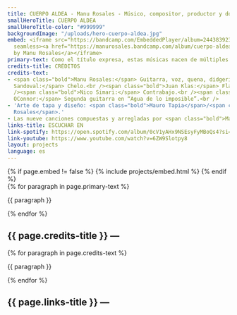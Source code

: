 ```yaml
---
title: CUERPO ALDEA - Manu Rosales - Músico, compositor, productor y docente
smallHeroTitle: CUERPO ALDEA
smallHeroTitle-color: "#999999"
backgroundImage: "/uploads/hero-cuerpo-aldea.jpg"
embed: <iframe src="https://bandcamp.com/EmbeddedPlayer/album=2443839239/size=large/bgcol=333333/linkcol=ffffff/minimal=true/transparent=true/"
  seamless><a href="https://manurosales.bandcamp.com/album/cuerpo-aldea">Cuerpo Aldea
  by Manu Rosales</a></iframe>
primary-text: Como el título expresa, estas músicas nacen de múltiples culturas dialogando en un mismo cuerpo. Desde los folklores Sudamericanos hasta el Magreb Africano. Una aldea donde converge todo lo escuchado, todo lo aprehendido, sin distinciones de géneros ni estilos. Cuerpo Aldea es una búsqueda sobre la poesía cantada, unida al estudio académico, popular y contemporáneo de la composición.
credits-title: CRÉDITOS
credits-text:
- <span class="bold">Manu Rosales:</span> Guitarra, voz, quena, didgeridoo, sicus y kora.<br /><span class="bold">Sofi Álvarez:</span> Set de percusión.<br /><span class="bold">Emmanuel
  Sandoval:</span> Chelo.<br /><span class="bold">Juan Klas:</span> Flauta y clarinete.<br
  /><span class="bold">Nico Simari:</span> Contrabajo.<br /><span class="bold">Guillermo
  OConnor:</span> Segunda guitarra en “Agua de lo imposible”.<br />
- 'Arte de tapa y diseño: <span class="bold">Mauro Tapia</span>/<span class="bold">Lucía
  Rosales</span>.'
- Las nueve canciones compuestas y arregladas por <span class="bold">Manu Rosales</span>.
links-title: ESCUCHAR EN
link-spotify: https://open.spotify.com/album/0cV1yAHx9NSEsyFyMBoQs4?si=rsyG5TeWS0SCUgJRZL8JBg
link-youtube: https://www.youtube.com/watch?v=6ZW9Slotpy8
layout: projects
language: es
---
```


<section>
    {% if page.embed != false %}
        {% include projects/embed.html %}
    {% endif %}
    <div>
        {% for paragraph in page.primary-text %}
            <p>
                {{ paragraph }}
            </p>
        {% endfor %}
    </div>
    <h2>
        {{ page.credits-title }} —
    </h2>
    <div>
        {% for paragraph in page.credits-text %}
            <p>
                {{ paragraph }}
            </p>
        {% endfor %}
    </div>
    <h2>
        {{ page.links-title }} —
    </h2>
    <div id="bio-text-links">
        <a href="{{ page.link-spotify }}">
            <i class="fa-brands fa-spotify"></i>
        </a>
        <a href="{{ page.link-youtube }}">
            <i class="fa-brands fa-youtube"></i>
        </a>
    </div>
</section>